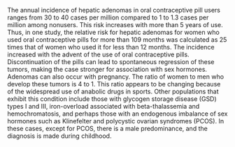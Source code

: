 The annual incidence of hepatic adenomas in oral contraceptive pill users ranges from 30 to 40 cases per million compared to 1 to 1.3 cases per million among nonusers. This risk increases with more than 5 years of use. Thus, in one study, the relative risk for hepatic adenomas for women who used oral contraceptive pills for more than 109 months was calculated as 25 times that of women who used it for less than 12 months. The incidence increased with the advent of the use of oral contraceptive pills. Discontinuation of the pills can lead to spontaneous regression of these tumors, making the case stronger for association with sex hormones. Adenomas can also occur with pregnancy. The ratio of women to men who develop these tumors is 4 to 1. This ratio appears to be changing because of the widespread use of anabolic drugs in sports. Other populations that exhibit this condition include those with glycogen storage disease (GSD) types I and III, iron-overload associated with beta-thalassemia and hemochromatosis, and perhaps those with an endogenous imbalance of sex hormones such as Klinefelter and polycystic ovarian syndromes (PCOS). In these cases, except for PCOS, there is a male predominance, and the diagnosis is made during childhood.